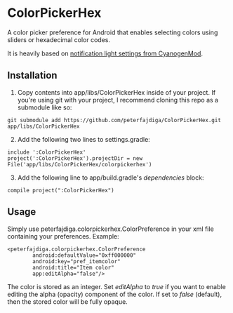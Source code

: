 # ColorPickerHex
A color picker preference for Android that enables selecting colors using sliders or hexadecimal color codes.

It is heavily based on [notification light settings from CyanogenMod](https://github.com/CyanogenMod/android_packages_apps_Settings "CyanogenMod's android_packages_apps_Settings").


## Installation
1. Copy contents into app/libs/ColorPickerHex inside of your project. If you're using git with your project, I recommend cloning this repo as a submodule like so:
```
git submodule add https://github.com/peterfajdiga/ColorPickerHex.git app/libs/ColorPickerHex
```

2. Add the following two lines to settings.gradle:
```
include ':ColorPickerHex'
project(':ColorPickerHex').projectDir = new File('app/libs/ColorPickerHex/colorpickerhex')
```

3. Add the following line to app/build.gradle's *dependencies* block:
```
compile project(":ColorPickerHex")
```


## Usage
Simply use peterfajdiga.colorpickerhex.ColorPreference in your xml file containing your preferences. Example:
```
<peterfajdiga.colorpickerhex.ColorPreference
        android:defaultValue="0xff000000"
        android:key="pref_itemcolor"
        android:title="Item color"
        app:editAlpha="false"/>
```
The color is stored as an integer. Set *editAlpha* to *true* if you want to enable editing the alpha (opacity) component of the color. If set to *false* (default), then the stored color will be fully opaque.
